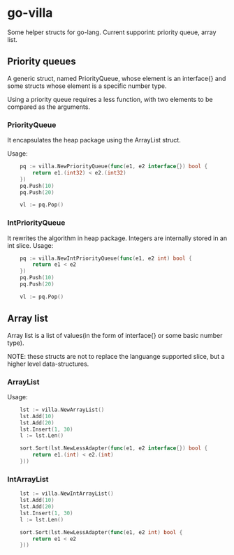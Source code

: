 go-villa
========

Some helper structs for go-lang. Current supporint: priority queue, array list.

Priority queues
---------------
A generic struct, named PriorityQueue, whose element is an interface{} and some structs whose element is a specific number type.

Using a priority queue requires a less function, with two elements to be compared as the arguments.

### PriorityQueue

It encapsulates the heap package using the ArrayList struct.

Usage:
```go
    pq := villa.NewPriorityQueue(func(e1, e2 interface{}) bool {
        return e1.(int32) < e2.(int32)
    })
    pq.Push(10)
    pq.Push(20)

    vl := pq.Pop()
```

### IntPriorityQueue

It rewrites the algorithm in heap package. Integers are internally stored in an int slice.
Usage:
```go
    pq := villa.NewIntPriorityQueue(func(e1, e2 int) bool {
        return e1 < e2
    })
    pq.Push(10)
    pq.Push(20)

    vl := pq.Pop()
```

Array list
---------
Array list is a list of values(in the form of interface{} or some basic number type).

NOTE: these structs are not to replace the languange supported slice, but a higher level data-structures.

### ArrayList
Usage:
```go
    lst := villa.NewArrayList()
    lst.Add(10)
    lst.Add(20)
    lst.Insert(1, 30)
    l := lst.Len()

    sort.Sort(lst.NewLessAdapter(func(e1, e2 interface{}) bool {
        return e1.(int) < e2.(int)
    }))
```

### IntArrayList
```go
    lst := villa.NewIntArrayList()
    lst.Add(10)
    lst.Add(20)
    lst.Insert(1, 30)
    l := lst.Len()

    sort.Sort(lst.NewLessAdapter(func(e1, e2 int) bool {
        return e1 < e2
    }))
```
